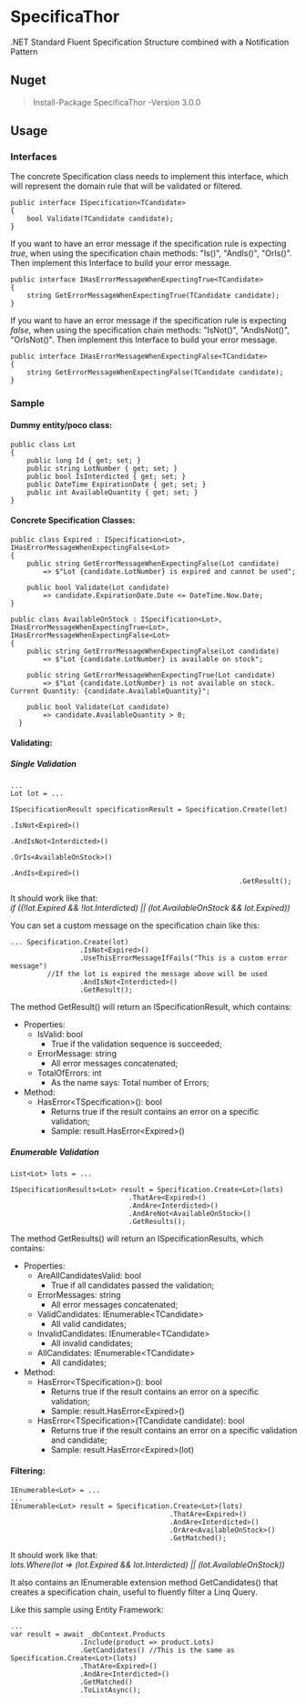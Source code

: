 # SpecificaThor
.NET Standard Fluent Specification Structure combined with a Notification Pattern

## Nuget
> Install-Package SpecificaThor -Version 3.0.0

## Usage

### Interfaces 

The concrete Specification class needs to implement this interface, which will represent the domain rule that will be validated or filtered.

```
public interface ISpecification<TCandidate>
{
    bool Validate(TCandidate candidate);
}
```
If you want to have an error message if the specification rule is expecting *true*, when using the specification chain methods: "Is()", "AndIs()", "OrIs()". Then implement this Interface to build your error message.

```
public interface IHasErrorMessageWhenExpectingTrue<TCandidate>
{
    string GetErrorMessageWhenExpectingTrue(TCandidate candidate);
}
```

If you want to have an error message if the specification rule is expecting *false*, when using the specification chain methods: "IsNot()", "AndIsNot()", "OrIsNot()". Then implement this Interface to build your error message.

```
public interface IHasErrorMessageWhenExpectingFalse<TCandidate>
{
    string GetErrorMessageWhenExpectingFalse(TCandidate candidate);
}
```

### Sample

#### Dummy entity/poco class:
```
public class Lot
{
    public long Id { get; set; }
    public string LotNumber { get; set; }
    public bool IsInterdicted { get; set; }
    public DateTime ExpirationDate { get; set; }
    public int AvailableQuantity { get; set; }
}
```

#### Concrete Specification Classes: 
```
public class Expired : ISpecification<Lot>, IHasErrorMessageWhenExpectingFalse<Lot>
{
    public string GetErrorMessageWhenExpectingFalse(Lot candidate)
        => $"Lot {candidate.LotNumber} is expired and cannot be used";

    public bool Validate(Lot candidate)
        => candidate.ExpirationDate.Date <= DateTime.Now.Date;
}
  
public class AvailableOnStock : ISpecification<Lot>, IHasErrorMessageWhenExpectingTrue<Lot>, IHasErrorMessageWhenExpectingFalse<Lot>
{
    public string GetErrorMessageWhenExpectingFalse(Lot candidate)
        => $"Lot {candidate.LotNumber} is available on stock";

    public string GetErrorMessageWhenExpectingTrue(Lot candidate)
        => $"Lot {candidate.LotNumber} is not available on stock. Current Quantity: {candidate.AvailableQuantity}";

    public bool Validate(Lot candidate)
        => candidate.AvailableQuantity > 0;
  }
```

#### Validating:
##### Single Validation
```
...
Lot lot = ...

ISpecificationResult specificationResult = Specification.Create(lot)
                                                        .IsNot<Expired>()
                                                        .AndIsNot<Interdicted>()
                                                        .OrIs<AvailableOnStock>()
                                                        .AndIs<Expired>()
                                                        .GetResult();
```
It should work like that:                                                       
*if ((!lot.Expired && !lot.Interdicted) || (lot.AvailableOnStock && lot.Expired))*

You can set a custom message on the specification chain like this:
```
... Specification.Create(lot)
                 .IsNot<Expired>()
                 .UseThisErrorMessageIfFails("This is a custom error message") 
		 //If the lot is expired the message above will be used
                 .AndIsNot<Interdicted>()
                 .GetResult();
```

The method GetResult() will return an ISpecificationResult, which contains:
 - Properties:
    - IsValid: bool 
    	- True if the validation sequence is succeeded;
    - ErrorMessage: string
    	- All error messages concatenated;
    - TotalOfErrors: int
    	- As the name says: Total number of Errors;
 - Method:
    - HasError\<TSpecification\>(): bool 
    	- Returns true if the result contains an error on a specific validation;
        - Sample: result.HasError\<Expired\>()

##### Enumerable Validation
```
List<Lot> lots = ...

ISpecificationResults<Lot> result = Specification.Create<Lot>(lots)
					         .ThatAre<Expired>()
					         .AndAre<Interdicted>()
					         .AndAreNot<AvailableOnStock>()
					         .GetResults();
```
The method GetResults() will return an ISpecificationResults, which contains:
 - Properties:
    - AreAllCandidatesValid: bool 
    	- True if all candidates passed the validation;
    - ErrorMessages: string
    	- All error messages concatenated;
    - ValidCandidates: IEnumerable\<TCandidate\>
    	- All valid candidates;
    - InvalidCandidates: IEnumerable\<TCandidate\>
    	- All invalid candidates;
     - AllCandidates: IEnumerable\<TCandidate\>
    	- All candidates;
 - Method:
    - HasError\<TSpecification\>(): bool 
    	- Returns true if the result contains an error on a specific validation;
        - Sample: result.HasError\<Expired\>()
    - HasError\<TSpecification\>(TCandidate candidate): bool 
    	- Returns true if the result contains an error on a specific validation and candidate;
        - Sample: result.HasError\<Expired\>(lot)
 
#### Filtering:
```
IEnumerable<Lot> = ...
...
IEnumerable<Lot> result = Specification.Create<Lot>(lots)
                                       .ThatAre<Expired>()
                                       .AndAre<Interdicted>()
                                       .OrAre<AvailableOnStock>()
                                       .GetMatched();
```
It should work like that:         
*lots.Where(lot => (lot.Expired && lot.Interdicted) || (lot.AvailableOnStock))*

It also contains an IEnumerable extension method GetCandidates() that creates a specification chain, useful to fluently filter a Linq Query.

Like this sample using Entity Framework:

```
...
var result = await _dbContext.Products
			     .Include(product => product.Lots)
			     .GetCandidates() //This is the same as Specification.Create<Lot>(lots)
			     .ThatAre<Expired>()
			     .AndAre<Interdicted>()
			     .GetMatched()
			     .ToListAsync();
```

